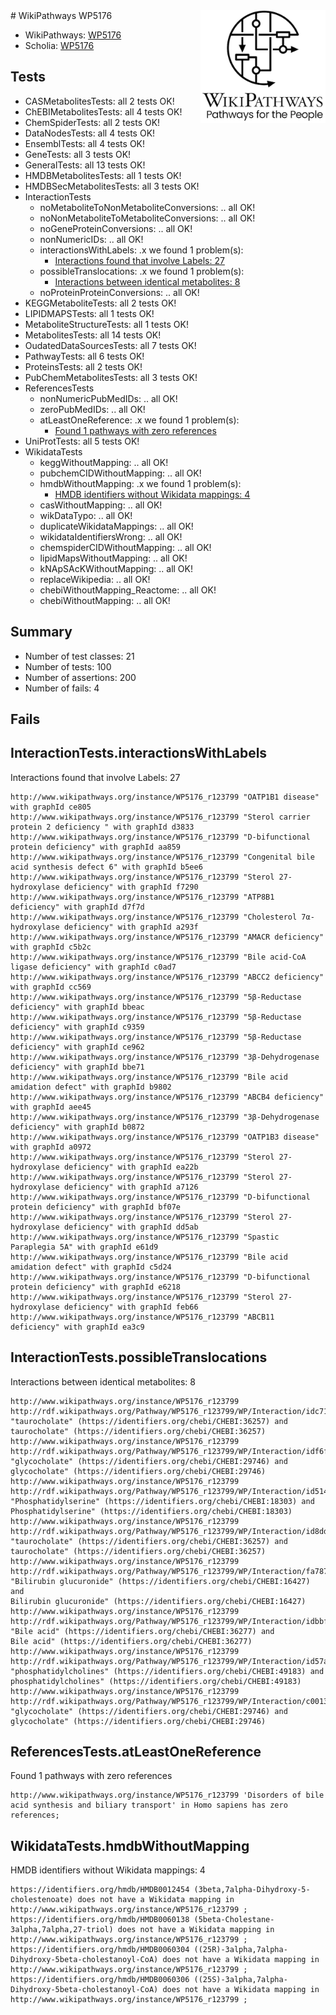 <img style="float: right; width: 200px" src="../logo.png" />
# WikiPathways WP5176

* WikiPathways: [WP5176](https://identifiers.org/wikipathways:WP5176)
* Scholia: [WP5176](https://scholia.toolforge.org/wikipathways/WP5176)
## Tests
* CASMetabolitesTests: all 2 tests OK!
* ChEBIMetabolitesTests: all 4 tests OK!
* ChemSpiderTests: all 2 tests OK!
* DataNodesTests: all 4 tests OK!
* EnsemblTests: all 4 tests OK!
* GeneTests: all 3 tests OK!
* GeneralTests: all 13 tests OK!
* HMDBMetabolitesTests: all 1 tests OK!
* HMDBSecMetabolitesTests: all 3 tests OK!
* InteractionTests
    * noMetaboliteToNonMetaboliteConversions: .. all OK!
    * noNonMetaboliteToMetaboliteConversions: .. all OK!
    * noGeneProteinConversions: .. all OK!
    * nonNumericIDs: .. all OK!
    * interactionsWithLabels: .x we found 1 problem(s):
        * [Interactions found that involve Labels: 27](#fe97a8de)
    * possibleTranslocations: .x we found 1 problem(s):
        * [Interactions between identical metabolites: 8](#d59038cb)
    * noProteinProteinConversions: .. all OK!
* KEGGMetaboliteTests: all 2 tests OK!
* LIPIDMAPSTests: all 1 tests OK!
* MetaboliteStructureTests: all 1 tests OK!
* MetabolitesTests: all 14 tests OK!
* OudatedDataSourcesTests: all 7 tests OK!
* PathwayTests: all 6 tests OK!
* ProteinsTests: all 2 tests OK!
* PubChemMetabolitesTests: all 3 tests OK!
* ReferencesTests
    * nonNumericPubMedIDs: .. all OK!
    * zeroPubMedIDs: .. all OK!
    * atLeastOneReference: .x we found 1 problem(s):
        * [Found 1 pathways with zero references](#35eb778e)
* UniProtTests: all 5 tests OK!
* WikidataTests
    * keggWithoutMapping: .. all OK!
    * pubchemCIDWithoutMapping: .. all OK!
    * hmdbWithoutMapping: .x we found 1 problem(s):
        * [HMDB identifiers without Wikidata mappings: 4](#8860e69e)
    * casWithoutMapping: .. all OK!
    * wikDataTypo: .. all OK!
    * duplicateWikidataMappings: .. all OK!
    * wikidataIdentifiersWrong: .. all OK!
    * chemspiderCIDWithoutMapping: .. all OK!
    * lipidMapsWithoutMapping: .. all OK!
    * kNApSAcKWithoutMapping: .. all OK!
    * replaceWikipedia: .. all OK!
    * chebiWithoutMapping_Reactome: .. all OK!
    * chebiWithoutMapping: .. all OK!


## Summary

* Number of test classes: 21
* Number of tests: 100
* Number of assertions: 200
* Number of fails: 4

## Fails

<a name="fe97a8de" />

## InteractionTests.interactionsWithLabels

Interactions found that involve Labels: 27
```
http://www.wikipathways.org/instance/WP5176_r123799 "OATP1B1 disease" with graphId ce805
http://www.wikipathways.org/instance/WP5176_r123799 "Sterol carrier protein 2 deficiency " with graphId d3833
http://www.wikipathways.org/instance/WP5176_r123799 "D-bifunctional protein deficiency" with graphId aa859
http://www.wikipathways.org/instance/WP5176_r123799 "Congenital bile acid synthesis defect 6" with graphId b5ee6
http://www.wikipathways.org/instance/WP5176_r123799 "Sterol 27-hydroxylase deficiency" with graphId f7290
http://www.wikipathways.org/instance/WP5176_r123799 "ATP8B1 deficiency" with graphId d7f7d
http://www.wikipathways.org/instance/WP5176_r123799 "Cholesterol 7α-hydroxylase deficiency" with graphId a293f
http://www.wikipathways.org/instance/WP5176_r123799 "AMACR deficiency" with graphId c5b2c
http://www.wikipathways.org/instance/WP5176_r123799 "Bile acid-CoA ligase deficiency" with graphId c0ad7
http://www.wikipathways.org/instance/WP5176_r123799 "ABCC2 deficiency" with graphId cc569
http://www.wikipathways.org/instance/WP5176_r123799 "5β-Reductase deficiency" with graphId bbeac
http://www.wikipathways.org/instance/WP5176_r123799 "5β-Reductase deficiency" with graphId c9359
http://www.wikipathways.org/instance/WP5176_r123799 "5β-Reductase deficiency" with graphId ce962
http://www.wikipathways.org/instance/WP5176_r123799 "3β-Dehydrogenase deficiency" with graphId bbe71
http://www.wikipathways.org/instance/WP5176_r123799 "Bile acid amidation defect" with graphId b9802
http://www.wikipathways.org/instance/WP5176_r123799 "ABCB4 deficiency" with graphId aee45
http://www.wikipathways.org/instance/WP5176_r123799 "3β-Dehydrogenase deficiency" with graphId b0872
http://www.wikipathways.org/instance/WP5176_r123799 "OATP1B3 disease" with graphId a0972
http://www.wikipathways.org/instance/WP5176_r123799 "Sterol 27-hydroxylase deficiency" with graphId ea22b
http://www.wikipathways.org/instance/WP5176_r123799 "Sterol 27-hydroxylase deficiency" with graphId a7126
http://www.wikipathways.org/instance/WP5176_r123799 "D-bifunctional protein deficiency" with graphId bf07e
http://www.wikipathways.org/instance/WP5176_r123799 "Sterol 27-hydroxylase deficiency" with graphId dd5ab
http://www.wikipathways.org/instance/WP5176_r123799 "Spastic Paraplegia 5A" with graphId e61d9
http://www.wikipathways.org/instance/WP5176_r123799 "Bile acid amidation defect" with graphId c5d24
http://www.wikipathways.org/instance/WP5176_r123799 "D-bifunctional protein deficiency" with graphId e6218
http://www.wikipathways.org/instance/WP5176_r123799 "Sterol 27-hydroxylase deficiency" with graphId feb66
http://www.wikipathways.org/instance/WP5176_r123799 "ABCB11 deficiency" with graphId ea3c9
```

<a name="d59038cb" />

## InteractionTests.possibleTranslocations

Interactions between identical metabolites: 8
```
http://www.wikipathways.org/instance/WP5176_r123799 http://rdf.wikipathways.org/Pathway/WP5176_r123799/WP/Interaction/idc7133ada "taurocholate" (https://identifiers.org/chebi/CHEBI:36257) and 
taurocholate" (https://identifiers.org/chebi/CHEBI:36257)
http://www.wikipathways.org/instance/WP5176_r123799 http://rdf.wikipathways.org/Pathway/WP5176_r123799/WP/Interaction/idf6fc40c0 "glycocholate" (https://identifiers.org/chebi/CHEBI:29746) and 
glycocholate" (https://identifiers.org/chebi/CHEBI:29746)
http://www.wikipathways.org/instance/WP5176_r123799 http://rdf.wikipathways.org/Pathway/WP5176_r123799/WP/Interaction/id5146a5f2 "Phosphatidylserine" (https://identifiers.org/chebi/CHEBI:18303) and 
Phosphatidylserine" (https://identifiers.org/chebi/CHEBI:18303)
http://www.wikipathways.org/instance/WP5176_r123799 http://rdf.wikipathways.org/Pathway/WP5176_r123799/WP/Interaction/id8dde6d9e "taurocholate" (https://identifiers.org/chebi/CHEBI:36257) and 
taurocholate" (https://identifiers.org/chebi/CHEBI:36257)
http://www.wikipathways.org/instance/WP5176_r123799 http://rdf.wikipathways.org/Pathway/WP5176_r123799/WP/Interaction/fa787 "Bilirubin glucuronide" (https://identifiers.org/chebi/CHEBI:16427) and 
Bilirubin glucuronide" (https://identifiers.org/chebi/CHEBI:16427)
http://www.wikipathways.org/instance/WP5176_r123799 http://rdf.wikipathways.org/Pathway/WP5176_r123799/WP/Interaction/idbbfdd88e "Bile acid" (https://identifiers.org/chebi/CHEBI:36277) and 
Bile acid" (https://identifiers.org/chebi/CHEBI:36277)
http://www.wikipathways.org/instance/WP5176_r123799 http://rdf.wikipathways.org/Pathway/WP5176_r123799/WP/Interaction/id57a6c794 "phosphatidylcholines" (https://identifiers.org/chebi/CHEBI:49183) and 
phosphatidylcholines" (https://identifiers.org/chebi/CHEBI:49183)
http://www.wikipathways.org/instance/WP5176_r123799 http://rdf.wikipathways.org/Pathway/WP5176_r123799/WP/Interaction/c0013 "glycocholate" (https://identifiers.org/chebi/CHEBI:29746) and 
glycocholate" (https://identifiers.org/chebi/CHEBI:29746)
```

<a name="35eb778e" />

## ReferencesTests.atLeastOneReference

Found 1 pathways with zero references
```
http://www.wikipathways.org/instance/WP5176_r123799 'Disorders of bile acid synthesis and biliary transport' in Homo sapiens has zero references; 
```

<a name="8860e69e" />

## WikidataTests.hmdbWithoutMapping

HMDB identifiers without Wikidata mappings: 4
```
https://identifiers.org/hmdb/HMDB0012454 (3beta,7alpha-Dihydroxy-5-cholestenoate) does not have a Wikidata mapping in http://www.wikipathways.org/instance/WP5176_r123799 ; 
https://identifiers.org/hmdb/HMDB0060138 (5beta-Cholestane-3alpha,7alpha,27-triol) does not have a Wikidata mapping in http://www.wikipathways.org/instance/WP5176_r123799 ; 
https://identifiers.org/hmdb/HMDB0060304 ((25R)-3alpha,7alpha-Dihydroxy-5beta-cholestanoyl-CoA) does not have a Wikidata mapping in http://www.wikipathways.org/instance/WP5176_r123799 ; 
https://identifiers.org/hmdb/HMDB0060306 ((25S)-3alpha,7alpha-Dihydroxy-5beta-cholestanoyl-CoA) does not have a Wikidata mapping in http://www.wikipathways.org/instance/WP5176_r123799 ; 
```

